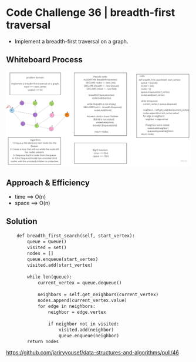 # Code Challenge 36 | breadth-first traversal
- Implement a breadth-first traversal on a graph.


## Whiteboard Process
![](cc36.jpg)

## Approach & Efficiency
- time ==> O(n)
- space ==> O(n)

## Solution
```
    def breadth_first_search(self, start_vertex):
        queue = Queue()
        visited = set()
        nodes = []
        queue.enqueue(start_vertex)
        visited.add(start_vertex)

        while len(queue):
            current_vertex = queue.dequeue()

            neighbors = self.get_neighbors(current_vertex)
            nodes.append(current_vertex.value)
            for edge in neighbors:
                neighbor = edge.vertex

                if neighbor not in visited:
                    visited.add(neighbor)
                    queue.enqueue(neighbor)
        return nodes

```
https://github.com/jariryyousef/data-structures-and-algorithms/pull/46
